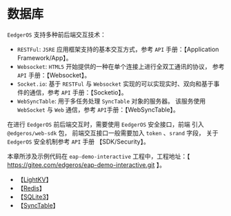 # 数据库

`EedgerOS` 支持多种前后端交互技术：

+ `RESTFul`: `JSRE` 应用框架支持的基本交互方式，参考 `API` 手册：【Application Framework/App】。
+ `Websocket`:  `HTML5` 开始提供的一种在单个连接上进行全双工通讯的协议， 参考 `API` 手册：【Websocket】。
+ `Socket.io`:  基于 `RESTFul` 与 `Websocket` 实现的可以实现实时、双向和基于事件的通信，参考 `API` 手册：【Socketio】。
+ `WebSyncTable`: 用于多任务处理 `SyncTable` 对象的服务器。 该服务使用 `WebSocket` 与 `Web` 通信，参考 `API`手册：【WebSyncTable】。

在进行 `EedgerOS` 前后端交互时，需要使用 `EedgerOS` 安全接口，前端 引入 `@edgeros/web-sdk` 包， 前端交互接口一般需要加入 `token` 、`srand` 字段， 关于 `EedgerOS` 安全机制参考 `API` 手册 【SDK/Security】。

本章所涉及示例代码在 `eap-demo-interactive` 工程中，工程地址：【 https://gitee.com/edgeros/eap-demo-interactive.git 】。

+ 【[LightKV](./doc/LightKV.md)】
+ 【[Redis](./doc/Redis.md)】
+ 【[SQLite3](./doc/SQLite3.md)】
+ 【[SyncTable](./doc/SyncTable.md)】

